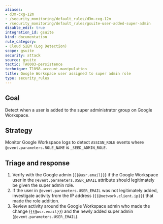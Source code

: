 ```yaml
---
aliases:
- d3m-cxg-12m
- /security_monitoring/default_rules/d3m-cxg-12m
- /security_monitoring/default_rules/gsuite-user-added-super-admin
disable_edit: true
integration_id: gsuite
kind: documentation
rule_category:
- Cloud SIEM (Log Detection)
scope: gsuite
security: attack
source: gsuite
tactic: TA0003-persistence
technique: T1098-account-manipulation
title: Google Workspace user assigned to super admin role
type: security_rules
---
```


## Goal
Detect when a user is added to the super administrator group on Google Workspace.

## Strategy
Monitor Google Workspace logs to detect `ASSIGN_ROLE` events where `@event.parameters.ROLE_NAME` is `_SEED_ADMIN_ROLE`. 

## Triage and response
1. Verify with the Google admin (`{{@usr.email}}`) if the Google Workspace user in the `@event.parameters.USER_EMAIL` attribute should legitimately be given the super admin role.
2. If the user in `@event.parameters.USER_EMAIL` was not legitimately added, investigate activity from the IP address (`{{@network.client.ip}}`) that made the role addition.
3. Review activity around the Google Workspace admin who made the change (`{{@usr.email}}`) and the newly added super admin (`@event.parameters.USER_EMAIL`).

